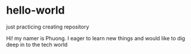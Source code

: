 # hello-world
just practicing creating repository

Hi!
my namer is Phuong. I eager to learn new things and would like to dig deep in to the tech world
